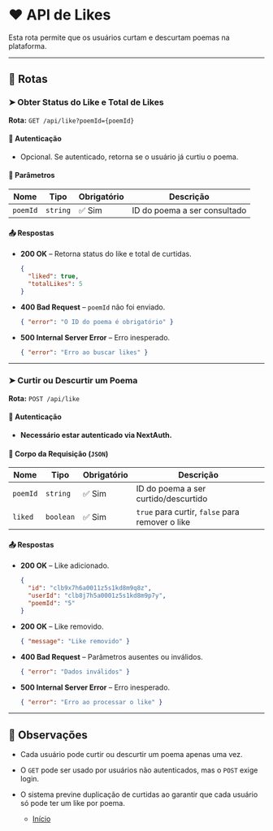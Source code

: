 # ❤️ API de Likes  

Esta rota permite que os usuários curtam e descurtam poemas na plataforma.  

---

## 📌 Rotas  

### ➤ Obter Status do Like e Total de Likes  
**Rota:** `GET /api/like?poemId={poemId}`  

#### 🔑 Autenticação  
- Opcional. Se autenticado, retorna se o usuário já curtiu o poema.  

#### 🔹 Parâmetros  
| Nome    | Tipo   | Obrigatório | Descrição |
|---------|--------|-------------|-------------|
| `poemId` | `string` | ✅ Sim | ID do poema a ser consultado |

#### 📤 Respostas  
- **200 OK** – Retorna status do like e total de curtidas.  
  ```json
  {
    "liked": true,
    "totalLikes": 5
  }
  ```
- **400 Bad Request** – `poemId` não foi enviado.  
  ```json
  { "error": "O ID do poema é obrigatório" }
  ```
- **500 Internal Server Error** – Erro inesperado.  
  ```json
  { "error": "Erro ao buscar likes" }
  ```

---

### ➤ Curtir ou Descurtir um Poema  
**Rota:** `POST /api/like`  

#### 🔑 Autenticação  
- **Necessário estar autenticado via NextAuth.**  

#### 🔹 Corpo da Requisição (`JSON`)  
| Nome    | Tipo   | Obrigatório | Descrição |
|---------|--------|-------------|-------------|
| `poemId` | `string` | ✅ Sim | ID do poema a ser curtido/descurtido |
| `liked` | `boolean` | ✅ Sim | `true` para curtir, `false` para remover o like |

#### 📤 Respostas  
- **200 OK** – Like adicionado.  
  ```json
  {
    "id": "clb9x7h6a0011z5s1kd8m9q8z",
    "userId": "clb8j7h5a0001z5s1kd8m9p7y",
    "poemId": "5"
  }
  ```
- **200 OK** – Like removido.  
  ```json
  { "message": "Like removido" }
  ```
- **400 Bad Request** – Parâmetros ausentes ou inválidos.  
  ```json
  { "error": "Dados inválidos" }
  ```
- **500 Internal Server Error** – Erro inesperado.  
  ```json
  { "error": "Erro ao processar o like" }
  ```

---

## 🚀 Observações  
- Cada usuário pode curtir ou descurtir um poema apenas uma vez.  
- O `GET` pode ser usado por usuários não autenticados, mas o `POST` exige login.  
- O sistema previne duplicação de curtidas ao garantir que cada usuário só pode ter um like por poema.  

  - [Início](../README.md)  